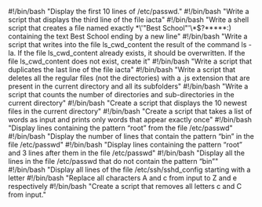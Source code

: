 #!/bin/bash
"Display the first 10 lines of /etc/passwd."
#!/bin/bash
"Write a script that displays the third line of the file iacta"
#!/bin/bash
"Write a shell script that creates a file named exactly \*\\'"Best School"\'\\*$\?\*\*\*\*\*:) containing the text Best School ending by a new line"
#!/bin/bash
"Write a script that writes into the file ls_cwd_content the result of the command ls -la. If the file ls_cwd_content already exists, it should be overwritten. If the file ls_cwd_content does not exist, create it"
#!/bin/bash
"Write a script that duplicates the last line of the file iacta"
#!/bin/bash
"Write a script that deletes all the regular files (not the directories) with a .js extension that are present in the current directory and all its subfolders"
#!/bin/bash
"Write a script that counts the number of directories and sub-directories in the current directory"
#!/bin/bash
"Create a script that displays the 10 newest files in the current directory"
#!/bin/bash
"Create a script that takes a list of words as input and prints only words that appear exactly once"
#!/bin/bash
"Display lines containing the pattern “root” from the file /etc/passwd"
#!/bin/bash
"Display the number of lines that contain the pattern “bin” in the file /etc/passwd"
#!/bin/bash
"Display lines containing the pattern “root” and 3 lines after them in the file /etc/passwd"
#!/bin/bash
"Display all the lines in the file /etc/passwd that do not contain the pattern “bin”"
#!/bin/bash
"Display all lines of the file /etc/ssh/sshd_config starting with a letter
#!/bin/bash
"Replace all characters A and c from input to Z and e respectively
#!/bin/bash
"Create a script that removes all letters c and C from input."
